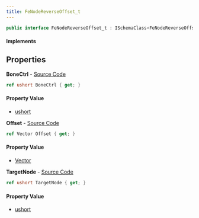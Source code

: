 ```yaml
---
title: FeNodeReverseOffset_t
---
```


```csharp
public interface FeNodeReverseOffset_t : ISchemaClass<FeNodeReverseOffset_t>, ISchemaField, ISchemaClass, INativeHandle
```

#### Implements

## Properties

**BoneCtrl** - [Source Code](https://github.com/swiftly-solution/swiftlys2/blob/main/managed/src/SwiftlyS2.Generated/Schemas/Interfaces/FeNodeReverseOffset_t.cs#L18)

```csharp
ref ushort BoneCtrl { get; }
```

#### Property Value

- [ushort](https://learn.microsoft.com/dotnet/api/system.uint16)

**Offset** - [Source Code](https://github.com/swiftly-solution/swiftlys2/blob/main/managed/src/SwiftlyS2.Generated/Schemas/Interfaces/FeNodeReverseOffset_t.cs#L16)

```csharp
ref Vector Offset { get; }
```

#### Property Value

- [Vector](/docs/api/shared/natives/vector)

**TargetNode** - [Source Code](https://github.com/swiftly-solution/swiftlys2/blob/main/managed/src/SwiftlyS2.Generated/Schemas/Interfaces/FeNodeReverseOffset_t.cs#L20)

```csharp
ref ushort TargetNode { get; }
```

#### Property Value

- [ushort](https://learn.microsoft.com/dotnet/api/system.uint16)

